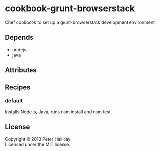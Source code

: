 cookbook-grunt-browserstack
===========================

Chef cookbook to set up a grunt-browserstack development environment

## Depends

- nodejs
- java

## Attributes

## Recipes

### default

Installs Node.js, Java, runs npm install and npm test

## License
Copyright &copy; 2013 Peter Halliday  
Licensed under the MIT license.
